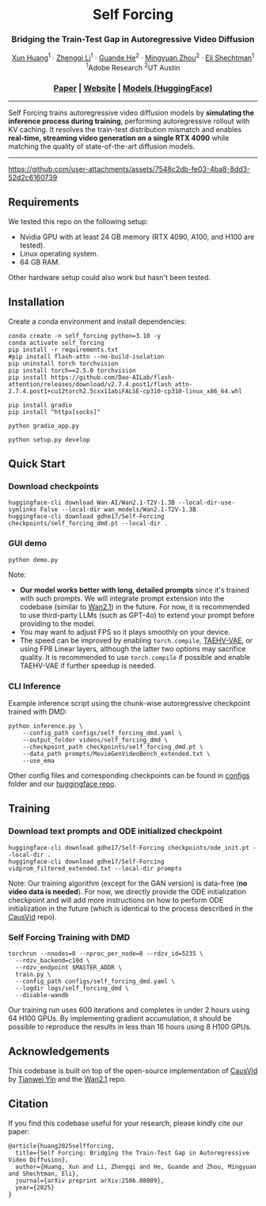 <p align="center">
<h1 align="center">Self Forcing</h1>
<h3 align="center">Bridging the Train-Test Gap in Autoregressive Video Diffusion</h3>
</p>
<p align="center">
  <p align="center">
    <a href="https://www.xunhuang.me/">Xun Huang</a><sup>1</sup>
    ·
    <a href="https://zhengqili.github.io/">Zhengqi Li</a><sup>1</sup>
    ·
    <a href="https://guandehe.github.io/">Guande He</a><sup>2</sup>
    ·
    <a href="https://mingyuanzhou.github.io/">Mingyuan Zhou</a><sup>2</sup>
    ·
    <a href="https://research.adobe.com/person/eli-shechtman/">Eli Shechtman</a><sup>1</sup><br>
    <sup>1</sup>Adobe Research <sup>2</sup>UT Austin
  </p>
  <h3 align="center"><a href="https://arxiv.org/abs/2506.08009">Paper</a> | <a href="https://self-forcing.github.io">Website</a> | <a href="https://huggingface.co/gdhe17/Self-Forcing/tree/main">Models (HuggingFace)</a></h3>
</p>

---

Self Forcing trains autoregressive video diffusion models by **simulating the inference process during training**, performing autoregressive rollout with KV caching. It resolves the train-test distribution mismatch and enables **real-time, streaming video generation on a single RTX 4090** while matching the quality of state-of-the-art diffusion models.

---


https://github.com/user-attachments/assets/7548c2db-fe03-4ba8-8dd3-52d2c6160739


## Requirements
We tested this repo on the following setup:
* Nvidia GPU with at least 24 GB memory (RTX 4090, A100, and H100 are tested).
* Linux operating system.
* 64 GB RAM.

Other hardware setup could also work but hasn't been tested.

## Installation
Create a conda environment and install dependencies:
```
conda create -n self_forcing python=3.10 -y
conda activate self_forcing
pip install -r requirements.txt
#pip install flash-attn --no-build-isolation
pip uninstall torch torchvision
pip install torch==2.5.0 torchvision
pip install https://github.com/Dao-AILab/flash-attention/releases/download/v2.7.4.post1/flash_attn-2.7.4.post1+cu12torch2.5cxx11abiFALSE-cp310-cp310-linux_x86_64.whl

pip install gradio
pip install "httpx[socks]"

python gradio_app.py

python setup.py develop
```

## Quick Start
### Download checkpoints
```
huggingface-cli download Wan-AI/Wan2.1-T2V-1.3B --local-dir-use-symlinks False --local-dir wan_models/Wan2.1-T2V-1.3B
huggingface-cli download gdhe17/Self-Forcing checkpoints/self_forcing_dmd.pt --local-dir .
```

### GUI demo
```
python demo.py
```
Note:
* **Our model works better with long, detailed prompts** since it's trained with such prompts. We will integrate prompt extension into the codebase (similar to [Wan2.1](https://github.com/Wan-Video/Wan2.1/tree/main?tab=readme-ov-file#2-using-prompt-extention)) in the future. For now, it is recommended to use third-party LLMs (such as GPT-4o) to extend your prompt before providing to the model.
* You may want to adjust FPS so it plays smoothly on your device.
* The speed can be improved by enabling `torch.compile`, [TAEHV-VAE](https://github.com/madebyollin/taehv/), or using FP8 Linear layers, although the latter two options may sacrifice quality. It is recommended to use `torch.compile` if possible and enable TAEHV-VAE if further speedup is needed.

### CLI Inference
Example inference script using the chunk-wise autoregressive checkpoint trained with DMD:
```
python inference.py \
    --config_path configs/self_forcing_dmd.yaml \
    --output_folder videos/self_forcing_dmd \
    --checkpoint_path checkpoints/self_forcing_dmd.pt \
    --data_path prompts/MovieGenVideoBench_extended.txt \
    --use_ema
```
Other config files and corresponding checkpoints can be found in [configs](configs) folder and our [huggingface repo](https://huggingface.co/gdhe17/Self-Forcing/tree/main/checkpoints).

## Training
### Download text prompts and ODE initialized checkpoint
```
huggingface-cli download gdhe17/Self-Forcing checkpoints/ode_init.pt --local-dir .
huggingface-cli download gdhe17/Self-Forcing vidprom_filtered_extended.txt --local-dir prompts
```
Note: Our training algorithm (except for the GAN version) is data-free (**no video data is needed**). For now, we directly provide the ODE initialization checkpoint and will add more instructions on how to perform ODE initialization in the future (which is identical to the process described in the [CausVid](https://github.com/tianweiy/CausVid) repo).

### Self Forcing Training with DMD
```
torchrun --nnodes=8 --nproc_per_node=8 --rdzv_id=5235 \
  --rdzv_backend=c10d \
  --rdzv_endpoint $MASTER_ADDR \
  train.py \
  --config_path configs/self_forcing_dmd.yaml \
  --logdir logs/self_forcing_dmd \
  --disable-wandb
```
Our training run uses 600 iterations and completes in under 2 hours using 64 H100 GPUs. By implementing gradient accumulation, it should be possible to reproduce the results in less than 16 hours using 8 H100 GPUs.

## Acknowledgements
This codebase is built on top of the open-source implementation of [CausVid](https://github.com/tianweiy/CausVid) by [Tianwei Yin](https://tianweiy.github.io/) and the [Wan2.1](https://github.com/Wan-Video/Wan2.1) repo.

## Citation
If you find this codebase useful for your research, please kindly cite our paper:
```
@article{huang2025selfforcing,
  title={Self Forcing: Bridging the Train-Test Gap in Autoregressive Video Diffusion},
  author={Huang, Xun and Li, Zhengqi and He, Guande and Zhou, Mingyuan and Shechtman, Eli},
  journal={arXiv preprint arXiv:2506.08009},
  year={2025}
}
```
